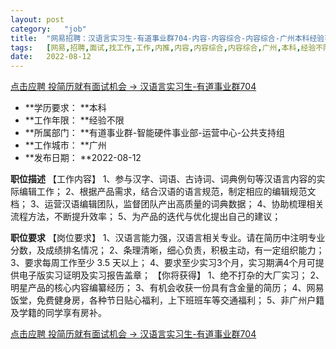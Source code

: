 ```yaml
---
layout:	post
category:	"job"
title:	"网易招聘：汉语言实习生-有道事业群704-内容-内容综合-内容综合-广州本科经验不限"
tags:	[网易,招聘,面试,找工作,工作,内推,内容,内容综合,内容综合,广州,本科,经验不限]
date:	2022-08-12
---
```


[点击应聘 投简历就有面试机会 -> 汉语言实习生-有道事业群704](http://mobile.bole.netease.com/bole/boleDetail?id=38144&employeeId=346f03c3cda5f04c&key=all)



- **学历要求： **本科
- **工作年限： **经验不限
- **所属部门： **有道事业群-智能硬件事业部-运营中心-公共支持组
- **工作城市： **广州
- **发布日期： **2022-08-12



**职位描述**
【工作内容】
1、参与汉字、词语、古诗词、词典例句等汉语言内容的实际编辑工作；
2、根据产品需求，结合汉语的语言规范，制定相应的编辑规范文档；
3、运营汉语编辑团队，监督团队产出高质量的词典数据；
4、协助梳理相关流程方法，不断提升效率；
5、为产品的迭代与优化提出自己的建议；



**职位要求**
【岗位要求】
1、汉语言能力强，汉语言相关专业。请在简历中注明专业分数，及成绩排名情况；
2、条理清晰，细心负责，积极主动，有一定组织能力；
3、要求每周工作至少 3.5 天以上；
4、要求至少实习3个月，实习期满4个月可提供电子版实习证明及实习报告盖章；
【你将获得】
1、绝不打杂的大厂实习； 
2、明星产品的核心内容编纂经历； 
3、有机会收获一份具有含金量的简历； 
4、网易饭堂，免费健身房，各种节日贴心福利，上下班班车等交通福利；
5、非广州户籍及学籍的同学享有房补。



[点击应聘 投简历就有面试机会 -> 汉语言实习生-有道事业群704](http://mobile.bole.netease.com/bole/boleDetail?id=38144&employeeId=346f03c3cda5f04c&key=all)